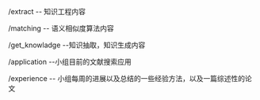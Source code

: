 /extract  -- 知识工程内容

/matching  -- 语义相似度算法内容

/get_knowladge  --知识抽取，知识生成内容

/application   --小组目前的文献搜索应用

/experience  -- 小组每周的进展以及总结的一些经验方法，以及一篇综述性的论文

